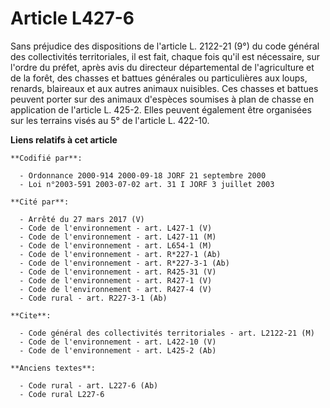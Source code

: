 # Article L427-6

Sans préjudice des dispositions de l'article L. 2122-21 (9°) du code général des collectivités territoriales, il est fait,
chaque fois qu'il est nécessaire, sur l'ordre du préfet, après avis du directeur départemental de l'agriculture et de la
forêt, des chasses et battues générales ou particulières aux loups, renards, blaireaux et aux autres animaux nuisibles. Ces
chasses et battues peuvent porter sur des animaux d'espèces soumises à plan de chasse en application de l'article L. 425-2.
Elles peuvent également être organisées sur les terrains visés au 5° de l'article L. 422-10.

**Liens relatifs à cet article**

	**Codifié par**:

	  - Ordonnance 2000-914 2000-09-18 JORF 21 septembre 2000
	  - Loi n°2003-591 2003-07-02 art. 31 I JORF 3 juillet 2003

	**Cité par**:

	  - Arrêté du 27 mars 2017 (V)
	  - Code de l'environnement - art. L427-1 (V)
	  - Code de l'environnement - art. L427-11 (M)
	  - Code de l'environnement - art. L654-1 (M)
	  - Code de l'environnement - art. R*227-1 (Ab)
	  - Code de l'environnement - art. R*227-3-1 (Ab)
	  - Code de l'environnement - art. R425-31 (V)
	  - Code de l'environnement - art. R427-1 (V)
	  - Code de l'environnement - art. R427-4 (V)
	  - Code rural - art. R227-3-1 (Ab)

	**Cite**:

	  - Code général des collectivités territoriales - art. L2122-21 (M)
	  - Code de l'environnement - art. L422-10 (V)
	  - Code de l'environnement - art. L425-2 (Ab)

	**Anciens textes**:

	  - Code rural - art. L227-6 (Ab)
	  - Code rural L227-6
